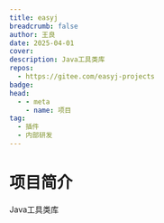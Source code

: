 ```yaml
---
title: easyj
breadcrumb: false
author: 王良
date: 2025-04-01
cover: 
description: Java工具类库
repos:
  - https://gitee.com/easyj-projects
badge: 
head:
  - - meta
    - name: 项目
tag:
  - 插件
  - 内部研发
---
```




# 项目简介
Java工具类库
